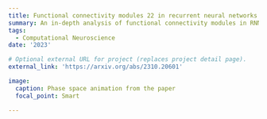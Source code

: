 ```yaml
---
title: Functional connectivity modules 22 in recurrent neural networks - function, origin, and dynamics
summary: An in-depth analysis of functional connectivity modules in RNNs
tags:
  - Computational Neuroscience
date: '2023'

# Optional external URL for project (replaces project detail page).
external_link: 'https://arxiv.org/abs/2310.20601'

image:
  caption: Phase space animation from the paper
  focal_point: Smart

---
```

